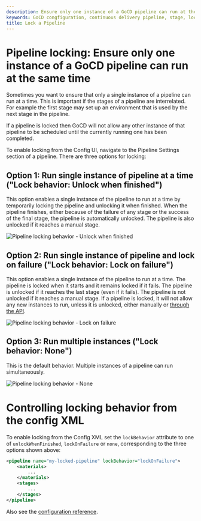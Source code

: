 ```yaml
---
description: Ensure only one instance of a GoCD pipeline can run at the same time
keywords: GoCD congfiguration, continuous delivery pipeline, stage, locked pipeline, pipeline scheduling, pipeline locking
title: Lock a Pipeline
---
```


# Pipeline locking: Ensure only one instance of a GoCD pipeline can run at the same time

Sometimes you want to ensure that only a single instance of a pipeline can run at a time. This is important if the
stages of a pipeline are interrelated. For example the first stage may set up an environment that is used by the next
stage in the pipeline.

If a pipeline is locked then GoCD will not allow any other instance of that pipeline to be scheduled until the currently running one has been completed.

To enable locking from the Config UI, navigate to the Pipeline Settings section of a pipeline. There are three options for locking:


## Option 1: Run single instance of pipeline at a time ("Lock behavior: Unlock when finished")

This option enables a single instance of the pipeline to run at a time by temporarily locking the pipeline and
unlocking it when finished. When the pipeline finishes, either because of the failure of any stage or the success of the
final stage, the pipeline is automatically unlocked. The pipeline is also unlocked if it reaches a manual stage.

![Pipeline locking behavior - Unlock when finished](../images/pipeline_lock_behavior_01_unlock_when_finished.png)


## Option 2: Run single instance of pipeline and lock on failure ("Lock behavior: Lock on failure")

This option enables a single instance of the pipeline to run at a time. The pipeline is locked when it starts and it
remains locked if it fails. The pipeline is unlocked if it reaches the last stage (even if it fails). The pipeline is
not unlocked if it reaches a manual stage. If a pipeline is locked, it will not allow any new instances to run, unless
it is unlocked, either manually or [through the API](https://api.gocd.org/current/#releasing-a-pipeline-lock).

![Pipeline locking behavior - Lock on failure](../images/pipeline_lock_behavior_02_lock_on_failure.png)


## Option 3: Run multiple instances ("Lock behavior: None")

This is the default behavior. Multiple instances of a pipeline can run simultaneously.

![Pipeline locking behavior - None](../images/pipeline_lock_behavior_03_none.png)


# Controlling locking behavior from the config XML

To enable locking from the Config XML set the `lockBehavior` attribute to one of `unlockWhenFinished`, `lockOnFailure`
or `none`, corresponding to the three options shown above:

```xml
<pipeline name="my-locked-pipeline" lockBehavior="lockOnFailure">
    <materials>
        ...
    </materials>
    <stages>
        ...
    </stages>
</pipeline>
```

Also see the [configuration reference](configuration_reference.html#pipeline).
